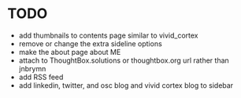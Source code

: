 # TODO
* add thumbnails to contents page similar to vivid_cortex
* remove or change the extra sideline options
* make the about page about ME
* attach to ThoughtBox.solutions or thoughtbox.org url rather than jnbrymn
* add RSS feed
* add linkedin, twitter, and osc blog and vivid cortex blog to sidebar
